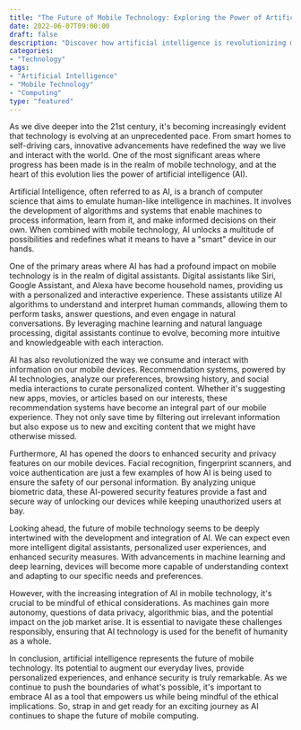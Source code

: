 ```yaml
--- 
title: "The Future of Mobile Technology: Exploring the Power of Artificial Intelligence" 
date: 2022-06-07T09:00:00 
draft: false 
description: "Discover how artificial intelligence is revolutionizing mobile technology and shaping the future of computing." 
categories: 
- "Technology" 
tags: 
- "Artificial Intelligence" 
- "Mobile Technology" 
- "Computing" 
type: "featured" 
--- 
```


As we dive deeper into the 21st century, it's becoming increasingly evident that technology is evolving at an unprecedented pace. From smart homes to self-driving cars, innovative advancements have redefined the way we live and interact with the world. One of the most significant areas where progress has been made is in the realm of mobile technology, and at the heart of this evolution lies the power of artificial intelligence (AI).

Artificial Intelligence, often referred to as AI, is a branch of computer science that aims to emulate human-like intelligence in machines. It involves the development of algorithms and systems that enable machines to process information, learn from it, and make informed decisions on their own. When combined with mobile technology, AI unlocks a multitude of possibilities and redefines what it means to have a "smart" device in our hands.

One of the primary areas where AI has had a profound impact on mobile technology is in the realm of digital assistants. Digital assistants like Siri, Google Assistant, and Alexa have become household names, providing us with a personalized and interactive experience. These assistants utilize AI algorithms to understand and interpret human commands, allowing them to perform tasks, answer questions, and even engage in natural conversations. By leveraging machine learning and natural language processing, digital assistants continue to evolve, becoming more intuitive and knowledgeable with each interaction.

AI has also revolutionized the way we consume and interact with information on our mobile devices. Recommendation systems, powered by AI technologies, analyze our preferences, browsing history, and social media interactions to curate personalized content. Whether it's suggesting new apps, movies, or articles based on our interests, these recommendation systems have become an integral part of our mobile experience. They not only save time by filtering out irrelevant information but also expose us to new and exciting content that we might have otherwise missed.

Furthermore, AI has opened the doors to enhanced security and privacy features on our mobile devices. Facial recognition, fingerprint scanners, and voice authentication are just a few examples of how AI is being used to ensure the safety of our personal information. By analyzing unique biometric data, these AI-powered security features provide a fast and secure way of unlocking our devices while keeping unauthorized users at bay.

Looking ahead, the future of mobile technology seems to be deeply intertwined with the development and integration of AI. We can expect even more intelligent digital assistants, personalized user experiences, and enhanced security measures. With advancements in machine learning and deep learning, devices will become more capable of understanding context and adapting to our specific needs and preferences.

However, with the increasing integration of AI in mobile technology, it's crucial to be mindful of ethical considerations. As machines gain more autonomy, questions of data privacy, algorithmic bias, and the potential impact on the job market arise. It is essential to navigate these challenges responsibly, ensuring that AI technology is used for the benefit of humanity as a whole.

In conclusion, artificial intelligence represents the future of mobile technology. Its potential to augment our everyday lives, provide personalized experiences, and enhance security is truly remarkable. As we continue to push the boundaries of what's possible, it's important to embrace AI as a tool that empowers us while being mindful of the ethical implications. So, strap in and get ready for an exciting journey as AI continues to shape the future of mobile computing.
